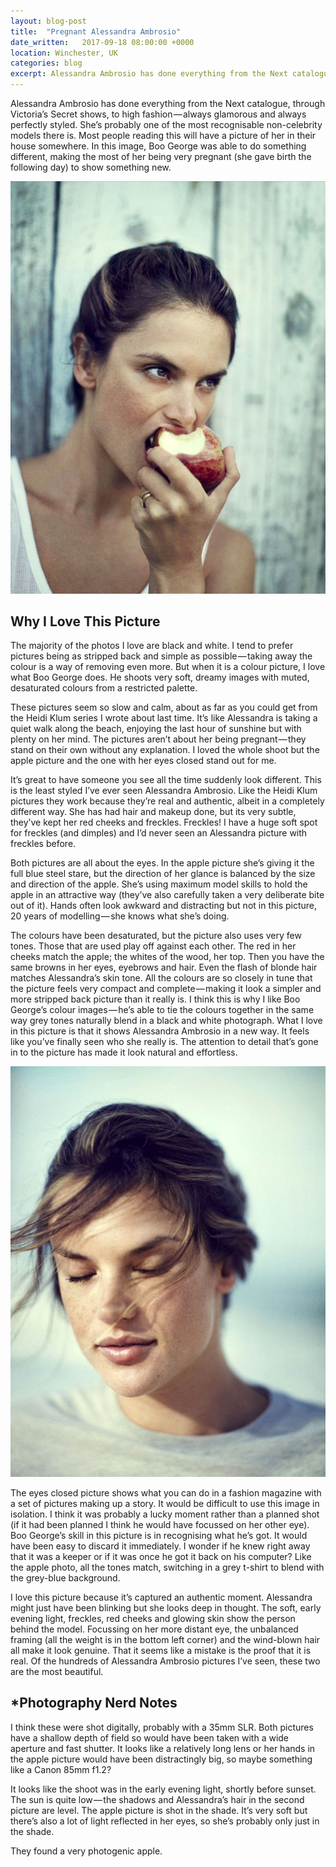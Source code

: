 ```yaml
---
layout: blog-post
title:  "Pregnant Alessandra Ambrosio"
date_written:   2017-09-18 08:00:00 +0000
location: Winchester, UK
categories: blog
excerpt: Alessandra Ambrosio has done everything from the Next catalogue, through Victoria’s Secret shows, to high fashion. In this image, Boo George was able to do something different.
---
```

Alessandra Ambrosio has done everything from the Next catalogue, through Victoria’s Secret shows, to high fashion — always glamorous and always perfectly styled. She’s probably one of the most recognisable non-celebrity models there is. Most people reading this will have a picture of her in their house somewhere. In this image, Boo George was able to do something different, making the most of her being very pregnant (she gave birth the following day) to show something new.

![Photographer: Boo George, Model: Alessandra Ambrosio.](/images/blog/why-i-love-this-picture/ambrosia-george-1.jpg "Photographer: Boo George, Model: Alessandra Ambrosio.")

## Why I Love This Picture
The majority of the photos I love are black and white. I tend to prefer pictures being as stripped back and simple as possible — taking away the colour is a way of removing even more. But when it is a colour picture, I love what Boo George does. He shoots very soft, dreamy images with muted, desaturated colours from a restricted palette.

These pictures seem so slow and calm, about as far as you could get from the Heidi Klum series I wrote about last time. It’s like Alessandra is taking a quiet walk along the beach, enjoying the last hour of sunshine but with plenty on her mind. The pictures aren’t about her being pregnant — they stand on their own without any explanation. I loved the whole shoot but the apple picture and the one with her eyes closed stand out for me.

It’s great to have someone you see all the time suddenly look different. This is the least styled I’ve ever seen Alessandra Ambrosio. Like the Heidi Klum pictures they work because they’re real and authentic, albeit in a completely different way. She has had hair and makeup done, but its very subtle, they’ve kept her red cheeks and freckles. Freckles! I have a huge soft spot for freckles (and dimples) and I’d never seen an Alessandra picture with freckles before.

Both pictures are all about the eyes.
In the apple picture she’s giving it the full blue steel stare, but the direction of her glance is balanced by the size and direction of the apple. She’s using maximum model skills to hold the apple in an attractive way (they’ve also carefully taken a very deliberate bite out of it). Hands often look awkward and distracting but not in this picture, 20 years of modelling — she knows what she’s doing.

The colours have been desaturated, but the picture also uses very few tones. Those that are used play off against each other. The red in her cheeks match the apple; the whites of the wood, her top. Then you have the same browns in her eyes, eyebrows and hair. Even the flash of blonde hair matches Alessandra’s skin tone. All the colours are so closely in tune that the picture feels very compact and complete — making it look a simpler and more stripped back picture than it really is. I think this is why I like Boo George’s colour images — he’s able to tie the colours together in the same way grey tones naturally blend in a black and white photograph.
What I love in this picture is that it shows Alessandra Ambrosio in a new way. It feels like you’ve finally seen who she really is. The attention to detail that’s gone in to the picture has made it look natural and effortless.

![Photographer: Boo George, Model: Alessandra Ambrosio.](/images/blog/why-i-love-this-picture/ambrosia-george-2.jpg "Photographer: Boo George, Model: Alessandra Ambrosio.")

The eyes closed picture shows what you can do in a fashion magazine with a set of pictures making up a story. It would be difficult to use this image in isolation.
I think it was probably a lucky moment rather than a planned shot (if it had been planned I think he would have focussed on her other eye). Boo George’s skill in this picture is in recognising what he’s got. It would have been easy to discard it immediately. I wonder if he knew right away that it was a keeper or if it was once he got it back on his computer? Like the apple photo, all the tones match, switching in a grey t-shirt to blend with the grey-blue background.

I love this picture because it’s captured an authentic moment. Alessandra might just have been blinking but she looks deep in thought. The soft, early evening light, freckles, red cheeks and glowing skin show the person behind the model. Focussing on her more distant eye, the unbalanced framing (all the weight is in the bottom left corner) and the wind-blown hair all make it look genuine. That it seems like a mistake is the proof that it is real.
Of the hundreds of Alessandra Ambrosio pictures I’ve seen, these two are the most beautiful.

## \*Photography Nerd Notes
I think these were shot digitally, probably with a 35mm SLR. Both pictures have a shallow depth of field so would have been taken with a wide aperture and fast shutter. It looks like a relatively long lens or her hands in the apple picture would have been distractingly big, so maybe something like a Canon 85mm f1.2?

It looks like the shoot was in the early evening light, shortly before sunset. The sun is quite low — the shadows and Alessandra’s hair in the second picture are level. The apple picture is shot in the shade. It’s very soft but there’s also a lot of light reflected in her eyes, so she’s probably only just in the shade.

They found a very photogenic apple.
